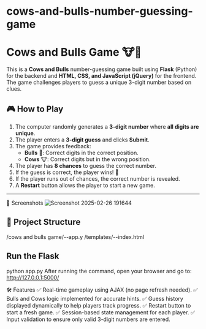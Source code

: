 # cows-and-bulls-number-guessing-game

# Cows and Bulls Game 🐮🐂

This is a **Cows and Bulls** number-guessing game built using **Flask** (Python) for the backend and **HTML, CSS, and JavaScript (jQuery)** for the frontend. The game challenges players to guess a unique 3-digit number based on clues.

## 🎮 How to Play

1. The computer randomly generates a **3-digit number** where **all digits are unique**.
2. The player enters a **3-digit guess** and clicks **Submit**.
3. The game provides feedback:
   - **Bulls** 🐂: Correct digits in the correct position.
   - **Cows** 🐮: Correct digits but in the wrong position.
4. The player has **8 chances** to guess the correct number.
5. If the guess is correct, the player wins! 🎉
6. If the player runs out of chances, the correct number is revealed.
7. A **Restart** button allows the player to start a new game.

---

📸 Screenshots
![Screenshot 2025-02-26 191644](https://github.com/user-attachments/assets/700eb6fb-dafd-4216-b38c-caafcd52fbed)


## 📂 Project Structure

/cows and bulls game/--app.y
                    /templates/--index.html

## Run the Flask
python app.py
After running the command, open your browser and go to:
http://127.0.0.1:5000/

🛠 Features
✅ Real-time gameplay using AJAX (no page refresh needed).
✅ Bulls and Cows logic implemented for accurate hints.
✅ Guess history displayed dynamically to help players track progress.
✅ Restart button to start a fresh game.
✅ Session-based state management for each player.
✅ Input validation to ensure only valid 3-digit numbers are entered.

